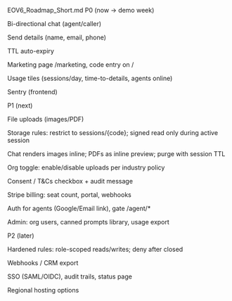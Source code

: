 EOV6_Roadmap_Short.md
P0 (now → demo week)

 Bi-directional chat (agent/caller)

 Send details (name, email, phone)

 TTL auto-expiry

 Marketing page /marketing, code entry on /

 Usage tiles (sessions/day, time-to-details, agents online)

 Sentry (frontend)

P1 (next)

 File uploads (images/PDF)

Storage rules: restrict to sessions/{code}; signed read only during active session

Chat renders images inline; PDFs as inline preview; purge with session TTL

Org toggle: enable/disable uploads per industry policy

 Consent / T&Cs checkbox + audit message

 Stripe billing: seat count, portal, webhooks

 Auth for agents (Google/Email link), gate /agent/*

 Admin: org users, canned prompts library, usage export

P2 (later)

 Hardened rules: role-scoped reads/writes; deny after closed

 Webhooks / CRM export

 SSO (SAML/OIDC), audit trails, status page

 Regional hosting options